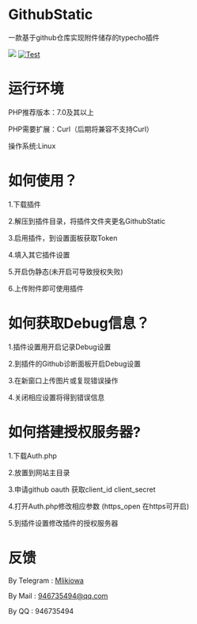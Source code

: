 # GithubStatic
一款基于github仓库实现附件储存的typecho插件

[![](https://img.shields.io/github/license/MliKiowa/GithubStatic)](https://github.com/MliKiowa/GithubStatic/blob/master/LICENSE)
[![Test](https://github.com/MliKiowa/GithubStatic/actions/workflows/php.yml/badge.svg)](https://github.com/MliKiowa/GithubStatic/actions/workflows/php.yml)
# 运行环境
PHP推荐版本：7.0及其以上

PHP需要扩展：Curl（后期将兼容不支持Curl）

操作系统:Linux

# 如何使用？

1.下载插件

2.解压到插件目录，将插件文件夹更名GithubStatic

3.启用插件，到设置面板获取Token

4.填入其它插件设置

5.开启伪静态(未开启可导致授权失败)

6.上传附件即可使用插件

# 如何获取Debug信息？
1.插件设置用开启记录Debug设置

2.到插件的Github诊断面板开启Debug设置

3.在新窗口上传图片或复现错误操作

4.关闭相应设置将得到错误信息

# 如何搭建授权服务器?
1.下载Auth.php

2.放置到网站主目录

3.申请github oauth 获取client_id client_secret

4.打开Auth.php修改相应参数 (https_open 在https可开启)

5.到插件设置修改插件的授权服务器

# 反馈
By Telegram : [Mlikiowa](https://t.me/Mlikiowa)

By Mail : 946735494@qq.com

By QQ : 946735494
